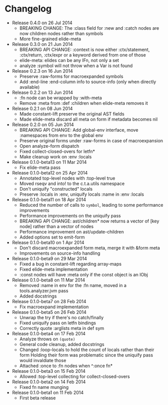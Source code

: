 Changelog
========================================
* Release 0.4.0 on 26 Jul 2014
  * BREAKING CHANGE: The :class field for :new and :catch nodes are now children nodes rather than symbols
  * More fine-grained elide-meta
* Release 0.3.0 on 21 Jun 2014
  * BREAKING API CHANGE: :context is now either :ctx/statement, :ctx/return, :ctx/expr or a keyword derived from one of those
  * elide-meta: elides can be any IFn, not only a set
  * analyze :symbol will not throw when a Var is not found
* Release 0.2.3 on 16 Jun 2014
  * Preserve :raw-forms for macroexpanded symbols
  * Add :end-line :end-column info to source-info (only when directly available)
* Release 0.2.2 on 13 Jun 2014
  * :fn node can be wrapped by :with-meta
  * Remove :meta from :def :children when elide-meta removes it
* Release 0.2.1 on 08 Jun 2014
  * Made constant-lift preserve the original AST fields
  * Made elide-meta discard all meta on form if metadata becomes nil
* Release 0.2.0 on 05 Jun 2014
  * BREAKING API CHANGE: Add global-env interface, move :namespaces from env to the global env
  * Preserve original forms under :raw-forms in case of macroexpansion
  * Open analyze-form dispatch
  * Fixed collect-closed-overs for letfn*
  * Make cleanup work on :env :locals
* Release 0.1.0-beta13 on 11 Mar 2014
  * Fix elide-meta pass
* Release 0.1.0-beta12 on 25 Apr 2014
  * Annotated top-level nodes with :top-level true
  * Moved rseqv and into! to the c.t.a.utils namespace
  * Don't uniquify "constructed" locals
  * Preserve :locals in :env, uniquify locals :name in :env :locals
* Release 0.1.0-beta11 on 18 Apr 2014
  * Reduced the number of calls to `symbol`, leading to some performance improvements
  * Performance improvements on the uniquify pass
  * BREAKING API CHANGE: ast/children* now returns a vector of [key node] rather than
    a vector of nodes
  * Performance improvement on ast/update-children
  * Added options set to emit-form
* Release 0.1.0-beta10 on 1 Apr 2014
  * Don't discard macroexpanded form meta, merge it with &form meta
  * Improvements on source-info handling
* Release 0.1.0-beta9 on 29 Mar 2014
  * Fixed a bug in constant-lift regarding array-maps
  * Fixed elide-meta implementation
  * :const nodes will have :meta only if the const object is an IObj
* Release 0.1.0-beta8 on 11 Mar 2014
  * Removed :name in env for the :fn name, moved in a tools.analyzer.jvm pass
  * Added docstrings
* Release 0.1.0-beta7 on 28 Feb 2014
  * Fix macroexpand implementation
* Release 0.1.0-beta5 on 26 Feb 2014
  * Unwrap the try if there's no catch/finally
  * Fixed uniquify pass on letfn bindings
  * Correctly quote :arglists meta in def sym
* Release 0.1.0-beta4 on 17 Feb 2014
  * Analyze throws on `(quote)`
  * General code cleanup, added docstrings
  * Changed :loop-locals to hold the count of locals rather than their form
    Holding their form was problematic since the uniquify pass would invaldiate those
  * Attached :once to :fn nodes when ^:once fn*
* Release 0.1.0-beta3 on 15 Feb 2014
  * Allowed :top-level collecting for collect-closed-overs
* Release 0.1.0-beta2 on 14 Feb 2014
  * Fixed fn name munging
* Release 0.1.0-beta1 on 11 Feb 2014
  * First beta release
